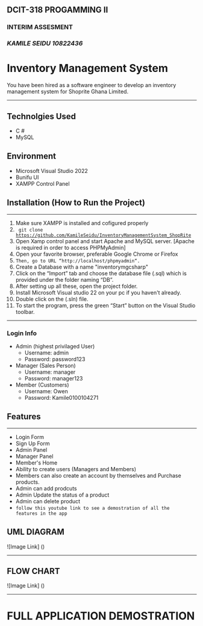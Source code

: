 ## DCIT-318 PROGAMMING II

### INTERIM ASSESMENT

### _KAMILE SEIDU 10822436_

# **Inventory Management System**

You have been hired as a software engineer to develop an inventory management system for Shoprite Ghana Limited.

---

## **Technolgies Used**

- C #
- MySQL

## **Environment**

- Microsoft Visual Studio 2022
- Bunifu UI
- XAMPP Control Panel

## **Installation** (How to Run the Project)

---

1. Make sure XAMPP is installed and cofigured properly
2. <code> git clone https://github.com/KamileSeidu/InventoryManagementSystem_ShopRite </code>
3. Open Xamp control panel and start Apache and MySQL server. [Apache is required in order to access PHPMyAdmin]
4. Open your favorite browser, preferable Google Chrome or Firefox
5. <code>Then, go to URL “http://localhost/phpmyadmin“.</code>
6. Create a Database with a name "inventorymgcsharp"
7. Click on the “Import” tab and choose the database file (.sql) which is provided under the folder naming “DB”.
8. After setting up all these, open the project folder.
9. Install Microsoft Visual studio 22 on your pc if you haven't already.
10. Double click on the (.sln) file.
11. To start the program, press the green “Start” button on the Visual Studio toolbar.

---

### **Login Info**

- Admin (highest privilaged User)
  - Username: admin
  - Password: password123
- Manager (Sales Person)
  - Username: manager
  - Password: manager123
- Member (Customers)
  - Username: Owen
  - Password: Kamile0100104271

## **Features**

---

- Login Form
- Sign Up Form
- Admin Panel
- Manager Panel
- Member's Home
- Ability to create users (Managers and Members)
- Members can also create an account by themselves and Purchase products.
- Admin can add prodcuts
- Admin Update the status of a product
- Admin can delete product
- <code>follow this youtube link to see a demostration of all the features in the app</code>

## **UML DIAGRAM**

![Image Link] ()

---

## **FLOW CHART**

![Image Link] ()

---

# FULL APPLICATION DEMOSTRATION

